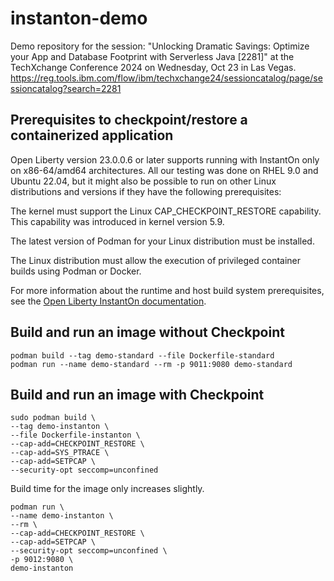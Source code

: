 # instanton-demo

Demo repository for the session: "Unlocking Dramatic Savings: Optimize your App and Database Footprint with Serverless Java [2281]" at the TechXchange Conference 2024 on Wednesday, Oct 23 in Las Vegas. https://reg.tools.ibm.com/flow/ibm/techxchange24/sessioncatalog/page/sessioncatalog?search=2281

## Prerequisites to checkpoint/restore a containerized application

Open Liberty version 23.0.0.6 or later supports running with InstantOn only on x86-64/amd64 architectures. All our testing was done on RHEL 9.0 and Ubuntu 22.04, but it might also be possible to run on other Linux distributions and versions if they have the following prerequisites:

The kernel must support the Linux CAP_CHECKPOINT_RESTORE capability. This capability was introduced in kernel version 5.9.

The latest version of Podman for your Linux distribution must be installed.

The Linux distribution must allow the execution of privileged container builds using Podman or Docker.

For more information about the runtime and host build system prerequisites, see the [Open Liberty InstantOn documentation](https://openliberty.io/docs/latest/instanton.html#prereq).

## Build and run an image without Checkpoint

    podman build --tag demo-standard --file Dockerfile-standard
    podman run --name demo-standard --rm -p 9011:9080 demo-standard

## Build and run an image with Checkpoint

    sudo podman build \
    --tag demo-instanton \
    --file Dockerfile-instanton \
    --cap-add=CHECKPOINT_RESTORE \
    --cap-add=SYS_PTRACE \
    --cap-add=SETPCAP \
    --security-opt seccomp=unconfined
    

Build time for the image only increases slightly.

    podman run \
    --name demo-instanton \
    --rm \
    --cap-add=CHECKPOINT_RESTORE \
    --cap-add=SETPCAP \
    --security-opt seccomp=unconfined \
    -p 9012:9080 \
    demo-instanton

